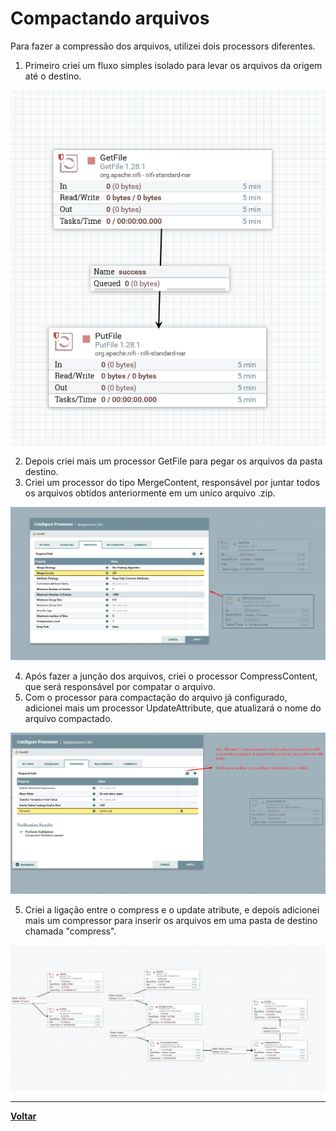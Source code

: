 # Compactando arquivos
Para fazer a compressão dos arquivos, utilizei dois processors diferentes.
1. Primeiro criei um fluxo simples isolado para levar os arquivos da origem até o destino.

![Compactando aquivos1](../Imgs/fluxo/fluxo_compactando_arquivos/compactando-arquivos1.png)

2. Depois criei mais um processor GetFile para pegar os arquivos da pasta destino.
3. Criei um processor do tipo MergeContent, responsável por juntar todos os arquivos obtidos anteriormente em um uníco arquivo .zip.

![Compactando aquivos2](../Imgs/fluxo/fluxo_compactando_arquivos/compactando-arquivos2.png)

4. Após fazer a junção dos arquivos, criei o processor CompressContent, que será responsável por compatar o arquivo.
5. Com o processor para compactação do arquivo já configurado, adicionei mais um processor UpdateAttribute, que atualizará o nome do arquivo compactado.

![Compactando aquivos3](../Imgs/fluxo/fluxo_compactando_arquivos/compactando-arquivos3.png)

5. Criei a ligação entre o compress e o update atribute, e depois adicionei mais um compressor para inserir os arquivos em uma pasta de destino chamada "compress".

![Compactando aquivos4](../Imgs/fluxo/fluxo_compactando_arquivos/compactando-arquivos4.png)

---
**[Voltar](./fluxo-dados.md)**